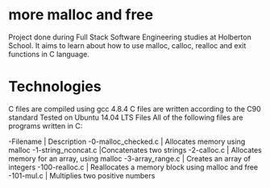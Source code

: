 # more malloc and free
Project done during Full Stack Software Engineering studies at Holberton School. It aims to learn about how to use malloc, calloc, realloc and exit functions in C language.

 # Technologies
C files are compiled using gcc 4.8.4
C files are written according to the C90 standard
Tested on Ubuntu 14.04 LTS
Files
All of the following files are programs written in C:

-Filename |	Description
-0-malloc_checked.c | Allocates memory using malloc
-1-string_nconcat.c	|Concatenates two strings
-2-calloc.c	| Allocates memory for an array, using malloc
-3-array_range.c |	Creates an array of integers
-100-realloc.c	| Reallocates a memory block using malloc and free
-101-mul.c	| Multiplies two positive numbers
